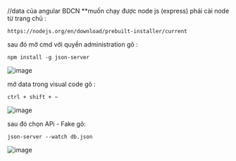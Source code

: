 //data của angular BDCN
**muốn chạy được node js (express)
phải cài node từ trang chủ :

`
https://nodejs.org/en/download/prebuilt-installer/current
`

sau đó mở cmd với quyền administration gõ :

`
npm install -g json-server
`

![image](https://github.com/MinhBao2003/Express-Agl-BDCN/assets/146474537/e325d1e4-0b07-4aaa-8c39-11b25047a007)

mở data trong visual code gõ :

`
ctrl + shift + ~
`

![image](https://github.com/MinhBao2003/Express-Agl-BDCN/assets/146474537/e34b6de6-199e-4315-be45-9b4feaf3816e)

sau đó chọn APi - Fake gõ:

`
json-server --watch db.json
`

![image](https://github.com/MinhBao2003/Express-Agl-BDCN/assets/146474537/e9d4c569-4933-4232-8162-ba4624498462)

